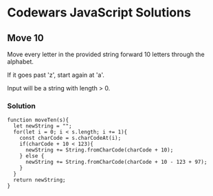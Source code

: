 # Codewars JavaScript Solutions

## Move 10

Move every letter in the provided string forward 10 letters through the alphabet.

If it goes past 'z', start again at 'a'.

Input will be a string with length > 0.

### Solution

```
function moveTen(s){
  let newString = "";
  for(let i = 0; i < s.length; i += 1){
    const charCode = s.charCodeAt(i);
    if(charCode + 10 < 123){
      newString += String.fromCharCode(charCode + 10);
    } else {
      newString += String.fromCharCode(charCode + 10 - 123 + 97);
    }
  }
  return newString;
}
```
